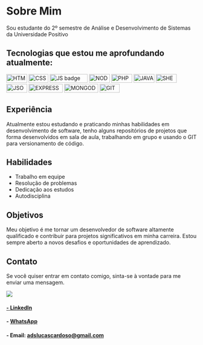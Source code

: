 # Sobre Mim

Sou estudante do 2º semestre de Análise e Desenvolvimento de Sistemas da Universidade Positivo

## Tecnologias que estou me aprofundando atualmente:

<img src="https://img.shields.io/badge/-HTML-orange" alt="HTML badge" height="23" width="55">   <img src="https://img.shields.io/badge/-CSS-blue" alt="CSS badge" height="23" width="52">   <img src="https://img.shields.io/badge/-JAVASCRIPT-yellow" alt="JS badge" height="23" width="100">   <img src="https://img.shields.io/badge/-NODE-green" alt="NODE badge" height="23" width="55">   <img src="https://img.shields.io/badge/-PHP-blueviolet" alt="PHP badge" height="23" width="55">   <img src="https://img.shields.io/badge/-JAVA-9cf" alt="JAVA badge" height="23" width="55">   <img src="https://img.shields.io/badge/-SHELL-black" alt="SHELL badge" height="23" width="55">   <img src="https://img.shields.io/badge/-JSON-lightgrey" alt="JSON badge" height="23" width="55">   <img src="https://img.shields.io/badge/-EXPRESS-orange" alt="EXPRESS badge" height="23" width="90">   <img src="https://img.shields.io/badge/-MONGODB-brightgreen" alt="MONGODB badge" height="23" width="90">   <img src="https://img.shields.io/badge/-GIT-red" alt="GIT badge" height="23" width="53">

 

## Experiência

Atualmente estou estudando e praticando minhas habilidades em desenvolvimento de software, tenho alguns repositórios de projetos que forma desenvolvidos em sala de aula, trabalhando em grupo e usando o GIT para versionamento de código.

## Habilidades

- Trabalho em equipe
- Resolução de problemas
- Dedicação aos estudos
- Autodisciplina

## Objetivos

Meu objetivo é me tornar um desenvolvedor de software altamente qualificado e contribuir para projetos significativos em minha carreira. Estou sempre aberto a novos desafios e oportunidades de aprendizado.

## Contato

Se você quiser entrar em contato comigo, sinta-se à vontade para me enviar uma mensagem.

<div>
    <a href="#" target="_blank"><img src="https://img.shields.io/badge/Gmail-D14836?style=for-the-badge&logo=gmail&logoColor=white" target="_blank">
</div>

#### - [LinkedIn](https://www.linkedin.com/in/lucas-cardoso-de-carvalho-777582188/)
#### - [WhatsApp](https://wa.me/41999912106?text=Ol%C3%A1%20Lucas%2C%20te%20encontrei%20no%20GitHub.%20Podemos%20conversar%3F)
#### - Email: <adslucascardoso@gmail.com>

